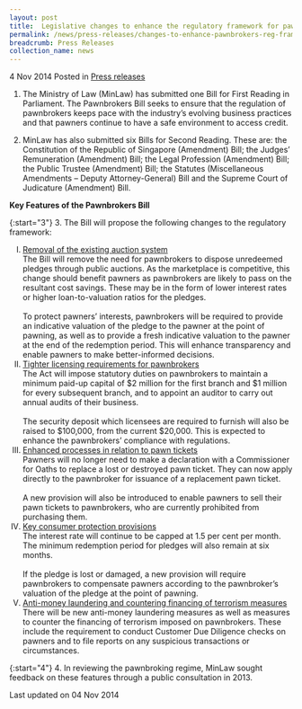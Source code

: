 ```yaml
---
layout: post
title:  Legislative changes to enhance the regulatory framework for pawnbrokers
permalink: /news/press-releases/changes-to-enhance-pawnbrokers-reg-framework
breadcrumb: Press Releases
collection_name: news
---
```


4 Nov 2014 Posted in [Press releases](/news/press-releases)


1. The Ministry of Law (MinLaw) has submitted one Bill for First Reading in Parliament. The Pawnbrokers Bill seeks to ensure that the regulation of pawnbrokers keeps pace with the industry’s evolving business practices and that pawners continue to have a safe environment to access credit. 


2. MinLaw has also submitted six Bills for Second Reading. These are: the Constitution of the Republic of Singapore (Amendment) Bill; the Judges’ Remuneration (Amendment) Bill; the Legal Profession (Amendment) Bill; the Public Trustee (Amendment) Bill; the Statutes (Miscellaneous Amendments – Deputy Attorney-General) Bill and the Supreme Court of Judicature (Amendment) Bill.

**Key Features of the Pawnbrokers Bill**

{:start="3"}
3. The Bill will propose the following changes to the regulatory framework:

<ol style="list-style-type: upper-roman;">
<li><u>Removal of the existing auction system</u></li>
The Bill will remove the need for pawnbrokers to dispose unredeemed pledges through public auctions. As the marketplace is competitive, this change should benefit pawners as pawnbrokers are likely to pass on the resultant cost savings. These may be in the form of lower interest rates or higher loan-to-valuation ratios for the pledges.  
<br> 
<br>  
To protect pawners’ interests, pawnbrokers will be required to provide an indicative valuation of the pledge to the pawner at the point of pawning, as well as to provide a fresh indicative valuation to the pawner at the end of the redemption period. This will enhance transparency and enable pawners to make better-informed decisions.

<li><u>Tighter licensing requirements for pawnbrokers</u></li>
The Act will impose statutory duties on pawnbrokers to maintain a minimum paid-up capital of $2 million for the first branch and $1 million for every subsequent branch, and to appoint an auditor to carry out annual audits of their business.  
<br>  
<br>
The security deposit which licensees are required to furnish will also be raised to $100,000, from the current $20,000. This is expected to enhance the pawnbrokers’ compliance with regulations.

<li><u> Enhanced processes in relation to pawn tickets</u></li>
Pawners will no longer need to make a declaration with a Commissioner for Oaths to replace a lost or destroyed pawn ticket. They can now apply directly to the pawnbroker for issuance of a replacement pawn ticket. 
<br>
<br>
A new provision will also be introduced to enable pawners to sell their pawn tickets to pawnbrokers, who are currently prohibited from purchasing them.

<li><u>Key consumer protection provisions</u></li>
The interest rate will continue to be capped at 1.5 per cent per month. The minimum redemption period for pledges will also remain at six months.    
<br>
<br>
If the pledge is lost or damaged, a new provision will require pawnbrokers to compensate pawners according to the pawnbroker’s valuation of the pledge at the point of pawning.

<li><u>Anti-money laundering and countering financing of terrorism measures</u></li>
There will be new anti-money laundering measures as well as measures to counter the financing of terrorism imposed on pawnbrokers. These include the requirement to conduct Customer Due Diligence checks on pawners and to file reports on any suspicious transactions or circumstances.



</ol>

{:start="4"}
4. In reviewing the pawnbroking regime, MinLaw sought feedback on these features through a public consultation in 2013. 



<p class="right-side-updated">Last updated on 04 Nov 2014
</p>


